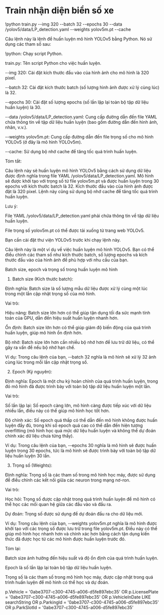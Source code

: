 # Train nhận diện biển số xe

!python train.py --img 320 --batch 32 --epochs 30 --data /yolov5/data/LP_detection.yaml --weights yolov5m.pt --cache

Câu lệnh này là lệnh để huấn luyện mô hình YOLOv5 bằng Python. Nó sử dụng các tham số sau:

!python: Chạy script Python.

train.py: Tên script Python cho việc huấn luyện.

--img 320: Cài đặt kích thước đầu vào của hình ảnh cho mô hình là 320 pixel.

--batch 32: Cài đặt kích thước batch (số lượng hình ảnh được xử lý cùng lúc) là 32.

--epochs 30: Cài đặt số lượng epochs (số lần lặp lại toàn bộ tập dữ liệu huấn luyện) là 30.

--data /yolov5/data/LP_detection.yaml: Cung cấp đường dẫn đến file YAML chứa thông tin về tập dữ liệu huấn luyện (bao gồm đường dẫn đến hình ảnh, nhãn, v.v.).

--weights yolov5m.pt: Cung cấp đường dẫn đến file trọng số cho mô hình YOLOv5 (ở đây là mô hình YOLOv5m).

--cache: Sử dụng bộ nhớ cache để tăng tốc quá trình huấn luyện.

Tóm tắt:

Câu lệnh này sẽ huấn luyện mô hình YOLOv5 bằng cách sử dụng dữ liệu được định nghĩa trong file YAML /yolov5/data/LP_detection.yaml. Mô hình sẽ được khởi tạo với trọng số từ file yolov5m.pt và được huấn luyện trong 30 epochs với kích thước batch là 32. Kích thước đầu vào của hình ảnh được đặt là 320 pixel. Lệnh này cũng sử dụng bộ nhớ cache để tăng tốc quá trình huấn luyện.

Lưu ý:

File YAML /yolov5/data/LP_detection.yaml phải chứa thông tin về tập dữ liệu huấn luyện.

File trọng số yolov5m.pt có thể được tải xuống từ trang web YOLOv5.

Bạn cần cài đặt thư viện YOLOv5 trước khi chạy lệnh này.

Câu lệnh này là một ví dụ về việc huấn luyện mô hình YOLOv5. Bạn có thể điều chỉnh các tham số như kích thước batch, số lượng epochs và kích thước đầu vào của hình ảnh để phù hợp với nhu cầu của bạn.

Batch size, epoch và trọng số trong huấn luyện mô hình

1. Batch size (Kích thước batch):

Định nghĩa: Batch size là số lượng mẫu dữ liệu được xử lý cùng một lúc trong một lần cập nhật trọng số của mô hình.

Vai trò:

Hiệu năng: Batch size lớn hơn có thể giúp tận dụng tối đa sức mạnh tính toán của GPU, dẫn đến hiệu suất huấn luyện nhanh hơn.

Ổn định: Batch size lớn hơn có thể giúp giảm độ biến động của quá trình huấn luyện, giúp mô hình ổn định hơn.

Bộ nhớ: Batch size lớn hơn cần nhiều bộ nhớ hơn để lưu trữ dữ liệu, có thể gây ra vấn đề nếu bộ nhớ hạn chế.

Ví dụ: Trong câu lệnh của bạn, --batch 32 nghĩa là mô hình sẽ xử lý 32 ảnh cùng lúc trong mỗi lần cập nhật trọng số.

2. Epoch (Kỷ nguyên):

Định nghĩa: Epoch là một chu kỳ hoàn chỉnh của quá trình huấn luyện, trong đó mô hình đã được trình bày với toàn bộ tập dữ liệu huấn luyện một lần.

Vai trò:

Số lần lặp lại: Số epoch càng lớn, mô hình càng được tiếp xúc với dữ liệu nhiều lần, điều này có thể giúp mô hình học tốt hơn.

Độ chính xác: Số epoch quá thấp có thể dẫn đến mô hình không được huấn luyện đầy đủ, trong khi số epoch quá cao có thể dẫn đến hiện tượng overfitting (mô hình học quá mức dữ liệu huấn luyện và không thể dự đoán chính xác dữ liệu chưa từng thấy).

Ví dụ: Trong câu lệnh của bạn, --epochs 30 nghĩa là mô hình sẽ được huấn luyện trong 30 epochs, tức là mô hình sẽ được trình bày với toàn bộ tập dữ liệu huấn luyện 30 lần.

3. Trọng số (Weights):

Định nghĩa: Trọng số là các tham số trong mô hình học máy, được sử dụng để điều chỉnh các kết nối giữa các neuron trong mạng nơ-ron.

Vai trò:

Học hỏi: Trọng số được cập nhật trong quá trình huấn luyện để mô hình có thể học các mối quan hệ giữa các đầu vào và đầu ra.

Dự đoán: Trọng số được sử dụng để dự đoán đầu ra cho dữ liệu mới.

Ví dụ: Trong câu lệnh của bạn, --weights yolov5m.pt nghĩa là mô hình được khởi tạo với các trọng số được lưu trữ trong file yolov5m.pt. Điều này có thể giúp mô hình học nhanh hơn và chính xác hơn bằng cách tận dụng kiến thức đã được học từ các mô hình được huấn luyện trước đó.

Tóm lại:

Batch size ảnh hưởng đến hiệu suất và độ ổn định của quá trình huấn luyện.

Epoch là số lần lặp lại toàn bộ tập dữ liệu huấn luyện.

Trọng số là các tham số trong mô hình học máy, được cập nhật trong quá trình huấn luyện để mô hình có thể học và dự đoán.


p.Vehicle = '0abe3707-c300-4745-a006-d5fe897ebc35'
      OR p.LicensePlate = '0abe3707-c300-4745-a006-d5fe897ebc35'
      OR p.VehicleInDate LIKE searchString
      OR p.ParkingId = '0abe3707-c300-4745-a006-d5fe897ebc35'
      OR p.ParkSlotId = '0abe3707-c300-4745-a006-d5fe897ebc35'